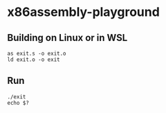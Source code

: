 # x86assembly-playground

## Building on Linux or in WSL

```shell
as exit.s -o exit.o
ld exit.o -o exit
```

## Run

```shell
./exit
echo $?
```
